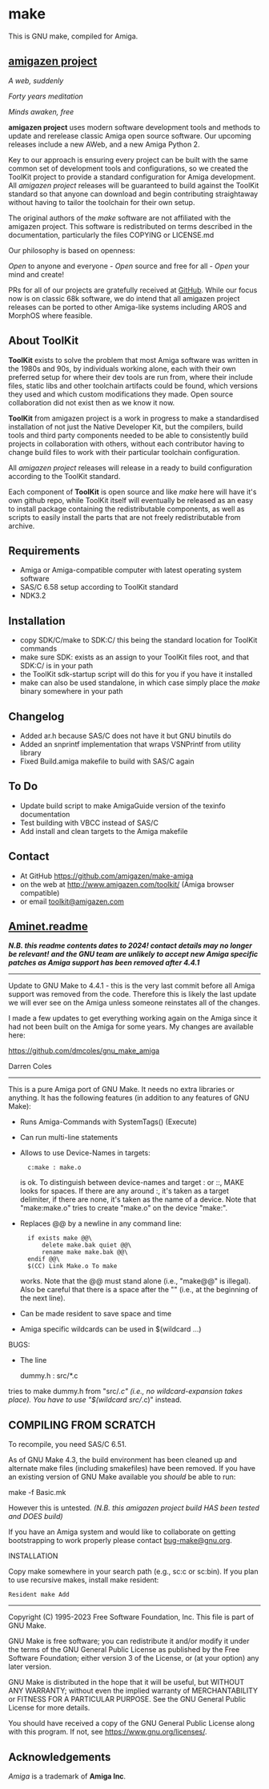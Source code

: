 # make

This is GNU make, compiled for Amiga.

## [amigazen project](http://www.amigazen.com)

*A web, suddenly*

*Forty years meditation*

*Minds awaken, free*

**amigazen project** uses modern software development tools and methods to update and rerelease classic Amiga open source software. Our upcoming releases include a new AWeb, and a new Amiga Python 2.

Key to our approach is ensuring every project can be built with the same common set of development tools and configurations, so we created the ToolKit project to provide a standard configuration for Amiga development. All *amigazen project* releases will be guaranteed to build against the ToolKit standard so that anyone can download and begin contributing straightaway without having to tailor the toolchain for their own setup.

The original authors of the *make* software are not affiliated with the amigazen project. This software is redistributed on terms described in the documentation, particularly the files COPYING or LICENSE.md

Our philosophy is based on openness:

*Open* to anyone and everyone	- *Open* source and free for all	- *Open* your mind and create!

PRs for all of our projects are gratefully received at [GitHub](https://github.com/amigazen/). While our focus now is on classic 68k software, we do intend that all amigazen project releases can be ported to other Amiga-like systems including AROS and MorphOS where feasible.

## About ToolKit

**ToolKit** exists to solve the problem that most Amiga software was written in the 1980s and 90s, by individuals working alone, each with their own preferred setup for where their dev tools are run from, where their include files, static libs and other toolchain artifacts could be found, which versions they used and which custom modifications they made. Open source collaboration did not exist then as we know it now. 

**ToolKit** from amigazen project is a work in progress to make a standardised installation of not just the Native Developer Kit, but the compilers, build tools and third party components needed to be able to consistently build projects in collaboration with others, without each contributor having to change build files to work with their particular toolchain configuration. 

All *amigazen project* releases will release in a ready to build configuration according to the ToolKit standard.

Each component of **ToolKit** is open source and like *make* here will have it's own github repo, while ToolKit itself will eventually be released as an easy to install package containing the redistributable components, as well as scripts to easily install the parts that are not freely redistributable from archive.

## Requirements

- Amiga or Amiga-compatible computer with latest operating system software
- SAS/C 6.58 setup according to ToolKit standard
- NDK3.2

## Installation

- copy SDK/C/make to SDK:C/ this being the standard location for ToolKit commands
- make sure SDK: exists as an assign to your ToolKit files root, and that SDK:C/ is in your path
- the ToolKit sdk-startup script will do this for you if you have it installed
- make can also be used standalone, in which case simply place the *make* binary somewhere in your path

## Changelog

- Added ar.h because SAS/C does not have it but GNU binutils do
- Added an snprintf implementation that wraps VSNPrintf from utility library
- Fixed Build.amiga makefile to build with SAS/C again

## To Do

- Update build script to make AmigaGuide version of the texinfo documentation
- Test building with VBCC instead of SAS/C
- Add install and clean targets to the Amiga makefile

## Contact 

- At GitHub https://github.com/amigazen/make-amiga
- on the web at http://www.amigazen.com/toolkit/ (Amiga browser compatible)
- or email toolkit@amigazen.com

## [Aminet.readme](https://www.aminet.net/package/dev/c/make-4.4.1)

***N.B. this readme contents dates to 2024! contact details may no longer be relevant!***
***and the GNU team are unlikely to accept new Amiga specific patches as Amiga support has been removed after 4.4.1***

----------------------------------------------------------------------------

Update to GNU Make to 4.4.1 - this is the very last commit before all Amiga
support was removed from the code. Therefore this is likely the last update
we will ever see on the Amiga unless someone reinstates all of the changes.

I made a few updates to get everything working again on the Amiga since it
had not been built on the Amiga for some years. My changes are available
here:

https://github.com/dmcoles/gnu_make_amiga

Darren Coles

----------------------------------------------------------------------------

This is a pure Amiga port of GNU Make. It needs no extra libraries or
anything. It has the following features (in addition to any features of
GNU Make):

- Runs Amiga-Commands with SystemTags() (Execute)
- Can run multi-line statements
- Allows to use Device-Names in targets:

        c:make : make.o

    is ok. To distinguish between device-names and target : or ::, MAKE
    looks for spaces. If there are any around :, it's taken as a target
    delimiter, if there are none, it's taken as the name of a device. Note
    that "make:make.o" tries to create "make.o" on the device "make:".
- Replaces @@ by a newline in any command line:

        if exists make @@\
            delete make.bak quiet @@\
            rename make make.bak @@\
        endif @@\
        $(CC) Link Make.o To make

    works. Note that the @@ must stand alone (i.e., "make@@\" is illegal).
    Also be careful that there is a space after the "\" (i.e., at the
    beginning of the next line).
- Can be made resident to save space and time
- Amiga specific wildcards can be used in $(wildcard ...)

BUGS:
- The line

    dummy.h : src/*.c

tries to make dummy.h from "src/*.c" (i.e., no wildcard-expansion takes
place). You have to use "$(wildcard src/*.c)" instead.

COMPILING FROM SCRATCH
----------------------

To recompile, you need SAS/C 6.51.

As of GNU Make 4.3, the build environment has been cleaned up and alternate
make files (including smakefiles) have been removed.  If you have an existing
version of GNU Make available you _should_ be able to run:

   make -f Basic.mk

However this is untested. _(N.B. this amigazen project build HAS been tested and DOES build)_

If you have an Amiga system and would like to collaborate on getting
bootstrapping to work properly please contact bug-make@gnu.org.

INSTALLATION

Copy make somewhere in your search path (e.g., sc:c or sc:bin).
If you plan to use recursive makes, install make resident:

    Resident make Add

-------------------------------------------------------------------------------
Copyright (C) 1995-2023 Free Software Foundation, Inc.
This file is part of GNU Make.

GNU Make is free software; you can redistribute it and/or modify it under the
terms of the GNU General Public License as published by the Free Software
Foundation; either version 3 of the License, or (at your option) any later
version.

GNU Make is distributed in the hope that it will be useful, but WITHOUT ANY
WARRANTY; without even the implied warranty of MERCHANTABILITY or FITNESS FOR
A PARTICULAR PURPOSE.  See the GNU General Public License for more details.

You should have received a copy of the GNU General Public License along with
this program.  If not, see <https://www.gnu.org/licenses/>.

## Acknowledgements

*Amiga* is a trademark of **Amiga Inc**. 